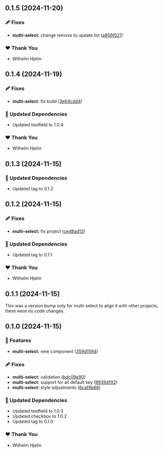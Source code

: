 ## 0.1.5 (2024-11-20)

### 🩹 Fixes

- **multi-select:** change remove to update list ([a856f021](https://github.com/migrationsverket/midas/commit/a856f021))

### ❤️  Thank You

- Wilhelm Hjelm

## 0.1.4 (2024-11-19)

### 🩹 Fixes

- **multi-select:** fix build ([3e64cdd4](https://github.com/migrationsverket/midas/commit/3e64cdd4))

### 🧱 Updated Dependencies

- Updated textfield to 1.0.4

### ❤️  Thank You

- Wilhelm Hjelm

## 0.1.3 (2024-11-15)

### 🧱 Updated Dependencies

- Updated tag to 0.1.2

## 0.1.2 (2024-11-15)

### 🩹 Fixes

- **multi-select:** fix project ([ced8ad13](https://github.com/migrationsverket/midas/commit/ced8ad13))

### 🧱 Updated Dependencies

- Updated tag to 0.1.1

### ❤️  Thank You

- Wilhelm Hjelm

## 0.1.1 (2024-11-15)

This was a version bump only for multi-select to align it with other projects, there were no code changes.

## 0.1.0 (2024-11-15)

### 🚀 Features

- **multi-select:** new component ([359d1594](https://github.com/migrationsverket/midas/commit/359d1594))

### 🩹 Fixes

- **multi-select:** validation ([bdc09e90](https://github.com/migrationsverket/midas/commit/bdc09e90))
- **multi-select:** support for all default key ([99394f92](https://github.com/migrationsverket/midas/commit/99394f92))
- **multi-select:** style adjustments ([6caf8b66](https://github.com/migrationsverket/midas/commit/6caf8b66))

### 🧱 Updated Dependencies

- Updated textfield to 1.0.3
- Updated checkbox to 1.0.2
- Updated tag to 0.1.0

### ❤️  Thank You

- Wilhelm Hjelm
